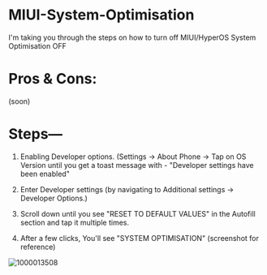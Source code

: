 # MIUI-System-Optimisation
I'm taking you through the steps on how to turn off MIUI/HyperOS System Optimisation OFF

# Pros & Cons: 
 (soon) 

# Steps—
1. Enabling Developer options.
    (Settings → About Phone → Tap on OS Version until you get a toast message with - "Developer settings have been enabled"

2. Enter Developer settings (by navigating to Additional settings → Developer Options.)

3. Scroll down until you see "RESET TO DEFAULT VALUES" in the Autofill section and tap it multiple times.

4. After a few clicks, You'll see "SYSTEM OPTIMISATION" (screenshot for reference)

![1000013508](https://github.com/ryu-ryuk/-MIUI-System-Optimisation/assets/114721240/061268d8-7242-4a7f-be35-dda80f7c2247)

   
